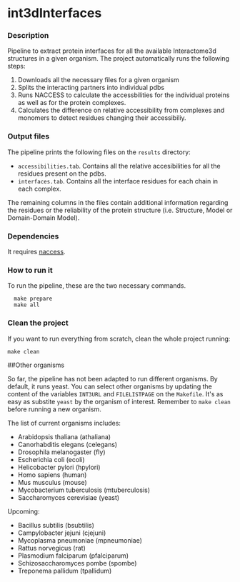 int3dInterfaces
===============

### Description

Pipeline to extract protein interfaces for all the available Interactome3d structures in a given organism. The project automatically runs the following steps:

1. Downloads all the necessary files for a given organism
2. Splits the interacting partners into individual pdbs
3. Runs NACCESS to calculate the accessbilities for the individual proteins as well as for the protein complexes.
4. Calculates the difference on relative accessibility from complexes and monomers to detect residues changing their accessibiliy.

### Output files

The pipeline prints the following files on the `results` directory:

* `accessibilities.tab`. Contains all the relative accesibilities for all the residues present on the pdbs.
* `interfaces.tab`. Contains all the interface residues for each chain in each complex.

The remaining columns in the files contain additional information regarding the residues or the reliability of the protein structure (i.e. Structure, Model or Domain-Domain Model).    

### Dependencies

It requires [naccess](http://www.bioinf.manchester.ac.uk/naccess/).

### How to run it

To run the pipeline, these are the two necessary commands.

      make prepare
      make all

### Clean the project

If you want to run everything from scratch, clean the whole project running:

    make clean

##Other organisms

So far, the pipeline has not been adapted to run different organisms. By default, it runs yeast. You can select other organisms by updating the content of the variables `INT3URL` and `FILELISTPAGE` on the `Makefile`. It's as easy as substite `yeast` by the organism of interest. Remember to `make clean` before running a new organism.

The list of current organisms includes:

* Arabidopsis thaliana (athaliana)
* Canorhabditis elegans (celegans)
* Drosophila melanogaster (fly)
* Escherichia coli (ecoli)
* Helicobacter pylori (hpylori)
* Homo sapiens (human)
* Mus musculus (mouse)
* Mycobacterium tuberculosis (mtuberculosis)
* Saccharomyces cerevisiae (yeast)

Upcoming:

* Bacillus subtilis (bsubtilis)
* Campylobacter jejuni (cjejuni)
* Mycoplasma pneumoniae (mpneumoniae)
* Rattus norvegicus (rat)
* Plasmodium falciparum (pfalciparum)
* Schizosaccharomyces pombe (spombe)
* Treponema pallidum (tpallidum)
